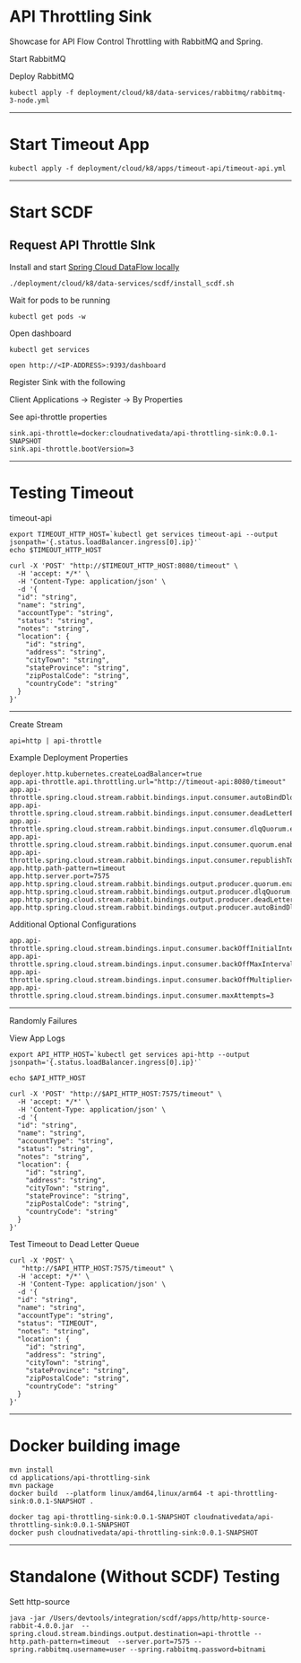 # API Throttling Sink

Showcase for API Flow Control Throttling with RabbitMQ and Spring.

Start RabbitMQ


Deploy RabbitMQ


```shell
kubectl apply -f deployment/cloud/k8/data-services/rabbitmq/rabbitmq-3-node.yml
```

------------
# Start Timeout App



```shell
kubectl apply -f deployment/cloud/k8/apps/timeout-api/timeout-api.yml
```
------------

# Start SCDF

## Request API Throttle SInk


Install and start [Spring Cloud DataFlow locally](https://dataflow.spring.io/docs/installation/local/)

```shell
./deployment/cloud/k8/data-services/scdf/install_scdf.sh
```


Wait for pods to be running

```shell
kubectl get pods -w
```

Open dashboard


```shell
kubectl get services

```

```shell
open http://<IP-ADDRESS>:9393/dashboard
```


Register Sink with the following

Client Applications -> Register -> By Properties

See api-throttle properties

```properties
sink.api-throttle=docker:cloudnativedata/api-throttling-sink:0.0.1-SNAPSHOT
sink.api-throttle.bootVersion=3
```
------------------------------
# Testing Timeout

timeout-api

```shell
export TIMEOUT_HTTP_HOST=`kubectl get services timeout-api --output jsonpath='{.status.loadBalancer.ingress[0].ip}'`
echo $TIMEOUT_HTTP_HOST
```


```shell
curl -X 'POST' "http://$TIMEOUT_HTTP_HOST:8080/timeout" \
  -H 'accept: */*' \
  -H 'Content-Type: application/json' \
  -d '{
  "id": "string",
  "name": "string",
  "accountType": "string",
  "status": "string",
  "notes": "string",
  "location": {
    "id": "string",
    "address": "string",
    "cityTown": "string",
    "stateProvince": "string",
    "zipPostalCode": "string",
    "countryCode": "string"
  }
}'
```

------------------------------
Create Stream

```shell
api=http | api-throttle
```

Example Deployment Properties

```properties
deployer.http.kubernetes.createLoadBalancer=true
app.api-throttle.api.throttling.url="http://timeout-api:8080/timeout"
app.api-throttle.spring.cloud.stream.rabbit.bindings.input.consumer.autoBindDlq=true
app.api-throttle.spring.cloud.stream.rabbit.bindings.input.consumer.deadLetterExchange=apiThrottleDlx
app.api-throttle.spring.cloud.stream.rabbit.bindings.input.consumer.dlqQuorum.enabled=true
app.api-throttle.spring.cloud.stream.rabbit.bindings.input.consumer.quorum.enabled=true
app.api-throttle.spring.cloud.stream.rabbit.bindings.input.consumer.republishToDlq=true
app.http.path-pattern=timeout
app.http.server.port=7575
app.http.spring.cloud.stream.rabbit.bindings.output.producer.quorum.enabled=true
app.http.spring.cloud.stream.rabbit.bindings.output.producer.dlqQuorum.enabled=true
app.http.spring.cloud.stream.rabbit.bindings.output.producer.deadLetterExchange=apiThrottleDlx
app.http.spring.cloud.stream.rabbit.bindings.output.producer.autoBindDlq=true
```



Additional Optional Configurations

```properties
app.api-throttle.spring.cloud.stream.bindings.input.consumer.backOffInitialInterval=1000
app.api-throttle.spring.cloud.stream.bindings.input.consumer.backOffMaxInterval=1000
app.api-throttle.spring.cloud.stream.bindings.input.consumer.backOffMultiplier=1
app.api-throttle.spring.cloud.stream.bindings.input.consumer.maxAttempts=3
```



-----------------------------------

Randomly Failures


View App Logs

```shell
export API_HTTP_HOST=`kubectl get services api-http --output jsonpath='{.status.loadBalancer.ingress[0].ip}'`
```


```shell
echo $API_HTTP_HOST
```

```shell
curl -X 'POST' "http://$API_HTTP_HOST:7575/timeout" \
  -H 'accept: */*' \
  -H 'Content-Type: application/json' \
  -d '{
  "id": "string",
  "name": "string",
  "accountType": "string",
  "status": "string",
  "notes": "string",
  "location": {
    "id": "string",
    "address": "string",
    "cityTown": "string",
    "stateProvince": "string",
    "zipPostalCode": "string",
    "countryCode": "string"
  }
}'
```

Test Timeout to Dead Letter Queue

```shell
curl -X 'POST' \
   "http://$API_HTTP_HOST:7575/timeout" \
  -H 'accept: */*' \
  -H 'Content-Type: application/json' \
  -d '{
  "id": "string",
  "name": "string",
  "accountType": "string",
  "status": "TIMEOUT",
  "notes": "string",
  "location": {
    "id": "string",
    "address": "string",
    "cityTown": "string",
    "stateProvince": "string",
    "zipPostalCode": "string",
    "countryCode": "string"
  }
}'
```


---------------------------------------
# Docker building image

```shell
mvn install
cd applications/api-throttling-sink
mvn package
docker build  --platform linux/amd64,linux/arm64 -t api-throttling-sink:0.0.1-SNAPSHOT .

```

```shell
docker tag api-throttling-sink:0.0.1-SNAPSHOT cloudnativedata/api-throttling-sink:0.0.1-SNAPSHOT
docker push cloudnativedata/api-throttling-sink:0.0.1-SNAPSHOT
```

------------------------------
# Standalone (Without SCDF) Testing

Sett http-source

```shell
java -jar /Users/devtools/integration/scdf/apps/http/http-source-rabbit-4.0.0.jar  --spring.cloud.stream.bindings.output.destination=api-throttle --http.path-pattern=timeout  --server.port=7575 --spring.rabbitmq.username=user --spring.rabbitmq.password=bitnami
```
